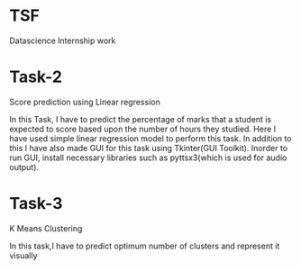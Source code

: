 # TSF
Datascience Internship work


# Task-2
Score prediction using Linear regression

In this Task, I have to predict the percentage of marks that a student is expected to score based upon the number of hours they studied. 
Here I have used simple linear regression model to perform this task.
In addition to this I have also made GUI for this task using Tkinter(GUI Toolkit).
Inorder to run GUI, install necessary libraries such as pyttsx3(which is used for audio output).

# Task-3
K Means Clustering 

In this task,I have to predict optimum number of clusters and represent it visually 
